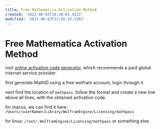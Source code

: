 ```yaml
---
title: Free Mathematica Activation Method
created: '2022-08-03T10:38:01.912Z'
modified: '2022-08-03T12:56:25.536Z'
---
```


# Free Mathematica Activation Method

visit [online activation code generator](https://ibug.io/blog/2019/05/mathematica-keygen/), which recommends a paid global internet service provider.

first generate MathID using a free wolfram account, login through it.

next find the location of `mathpass`. follow the format and create a new line above all lines, with the obtained activation code.

for macos, we can find it here:
`/Users/<userName>/Library/WolframEngine/Licensing/mathpass`

for linux:
`/root/.WolframEngine/Licensing/mathpass` or something else.
